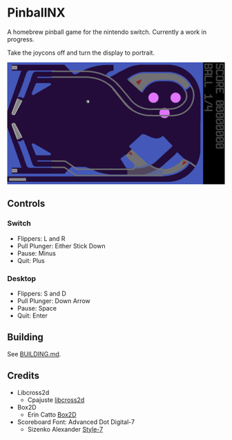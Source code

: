 # PinballNX
A homebrew pinball game for the nintendo switch. Currently a work in progress. 

Take the joycons off and turn the display to portrait.

![screenshot](./screenshot.png)

## Controls
### Switch
- Flippers: L and R
- Pull Plunger: Either Stick Down
- Pause: Minus
- Quit: Plus

### Desktop
- Flippers: S and D
- Pull Plunger: Down Arrow
- Pause: Space
- Quit: Enter

## Building

See [BUILDING.md](./BUILDING.md).

## Credits

- Libcross2d
  - Cpajuste [libcross2d](https://github.com/Cpasjuste/libcross2d)
- Box2D
  - Erin Catto [Box2D](https://github.com/erincatto/Box2D)
- Scoreboard Font: Advanced Dot Digital-7
  - Sizenko Alexander [Style-7](http://www.styleseven.com)